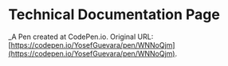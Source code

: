 # Technical Documentation Page
 _A Pen created at CodePen.io. Original URL: [https://codepen.io/YosefGuevara/pen/WNNoQjm](https://codepen.io/YosefGuevara/pen/WNNoQjm).

 